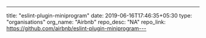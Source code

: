 ---
title: "eslint-plugin-miniprogram"
date: 2019-06-16T17:46:35+05:30
type: "organisations"
org_name: "Airbnb"
repo_desc: "NA"
repo_link: https://github.com/airbnb/eslint-plugin-miniprogram---